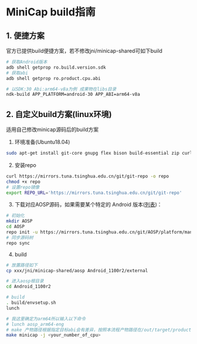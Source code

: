 # MiniCap build指南

## 1. 便捷方案
官方已提供build便捷方案，若不修改jni/minicap-shared可如下build
```bash
# 获取Android版本
adb shell getprop ro.build.version.sdk
# 获取abi
adb shell getprop ro.product.cpu.abi

# 以SDK:30 Abi:arm64-v8a为例 成果物在libs目录
ndk-build APP_PLATFORM=android-30 APP_ABI=arm64-v8a
```


## 2. 自定义build方案(linux环境)
适用自己修改minicap源码后的build方案  
1. 环境准备(Ubuntu18.04)
```bash
sudo apt-get install git-core gnupg flex bison build-essential zip curl zlib1g-dev gcc-multilib g++-multilib libc6-dev-i386 libncurses5 lib32ncurses5-dev x11proto-core-dev libx11-dev lib32z1-dev libgl1-mesa-dev libxml2-utils xsltproc unzip fontconfig
```
2. 安装repo
```bash
curl https://mirrors.tuna.tsinghua.edu.cn/git/git-repo -o repo
chmod +x repo
# 设置repo镜像
export REPO_URL='https://mirrors.tuna.tsinghua.edu.cn/git/git-repo'
```
3. 下载对应AOSP源码，如果需要某个特定的 Android 版本([列表](https://source.android.com/setup/start/build-numbers#source-code-tags-and-builds))：
```bash
# 初始化
mkdir AOSP
cd AOSP
repo init -u https://mirrors.tuna.tsinghua.edu.cn/git/AOSP/platform/manifest -b android-11.0.0_r2
# 同步源码树
repo sync
```
4. build
```bash
# 放置路径如下
cp xxx/jni/minicap-shared/aosp Android_1100r2/external

# 进入aosp根目录
cd Android_1100r2

# build
. build/envsetup.sh
lunch

# 我这里确定为arm64所以输入以下命令
# lunch aosp_arm64-eng
# make 产物路径根据指定目标abi会有差异，按照本流程产物路径在/out/target/product/generic_arm64/system/lib64/minicap.so
make minicap -j <your_number_of_cpu>
```


